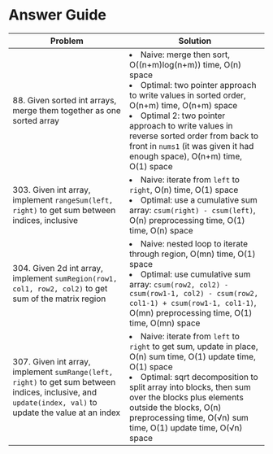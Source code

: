 # Answer Guide
| Problem | Solution |
| --- | --- |
| 88. Given sorted int arrays, merge them together as one sorted array | <li>Naive: merge then sort, O((n+m)log(n+m)) time, O(n) space<li>Optimal: two pointer approach to write values in sorted order, O(n+m) time, O(n+m) space<li>Optimal 2: two pointer approach to write values in reverse sorted order from back to front in `nums1` (it was given it had enough space), O(n+m) time, O(1) space |
| 303. Given int array, implement `rangeSum(left, right)` to get sum between indices, inclusive | <li>Naive: iterate from `left` to `right`, O(n) time, O(1) space<li>Optimal: use a cumulative sum array: `csum(right) - csum(left)`, O(n) preprocessing time, O(1) time, O(n) space |
| 304. Given 2d int array, implement `sumRegion(row1, col1, row2, col2)` to get sum of the matrix region | <li>Naive: nested loop to iterate through region, O(mn) time, O(1) space<li>Optimal: use cumulative sum array: `csum(row2, col2) - csum(row1-1, col2) - csum(row2, col1-1) + csum(row1-1, col1-1)`, O(mn) preprocessing time, O(1) time, O(mn) space
| 307. Given int array, implement `sumRange(left, right)` to get sum between indices, inclusive, and `update(index, val)` to update the value at an index | <li>Naive: iterate from `left` to `right` to get sum, update in place, O(n) sum time, O(1) update time, O(1) space<li>Optimal: sqrt decomposition to split array into blocks, then sum over the blocks plus elements outside the blocks, O(n) preprocessing time, O(√n) sum time, O(1) update time, O(√n) space |
